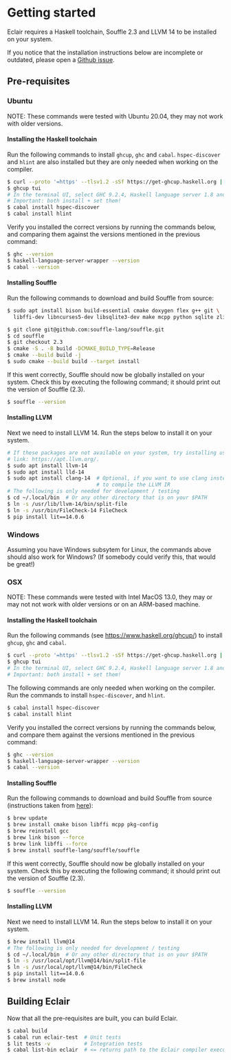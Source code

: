 # Getting started

Eclair requires a Haskell toolchain, Souffle 2.3 and LLVM 14 to be installed on
your system.

If you notice that the installation instructions below are incomplete or
outdated, please open a [Github issue](https://github.com/luc-tielen/eclair-lang/issues).

## Pre-requisites

### Ubuntu

NOTE: These commands were tested with Ubuntu 20.04, they may not work with older
versions.

#### Installing the Haskell toolchain

Run the following commands to install `ghcup`, `ghc` and `cabal`.
`hspec-discover` and `hlint` are also installed but they are only needed when working on the
compiler.

```bash
$ curl --proto '=https' --tlsv1.2 -sSf https://get-ghcup.haskell.org | sh
$ ghcup tui
# In the terminal UI, select GHC 9.2.4, Haskell language server 1.8 and Cabal 3.6.
# Important: both install + set them!
$ cabal install hspec-discover
$ cabal install hlint
```

Verify you installed the correct versions by running the commands below, and
comparing them against the versions mentioned in the previous command:

```bash
$ ghc --version
$ haskell-language-server-wrapper --version
$ cabal --version
```

#### Installing Souffle

Run the following commands to download and build Souffle from source:

```bash
$ sudo apt install bison build-essential cmake doxygen flex g++ git \
  libffi-dev libncurses5-dev libsqlite3-dev make mcpp python sqlite zlib1g-dev

$ git clone git@github.com:souffle-lang/souffle.git
$ cd souffle
$ git checkout 2.3
$ cmake -S . -B build -DCMAKE_BUILD_TYPE=Release
$ cmake --build build -j
$ sudo cmake --build build --target install
```

If this went correctly, Souffle should now be globally installed on your system.
Check this by executing the following command; it should print out the version
of Souffle (2.3).

```bash
$ souffle --version
```

#### Installing LLVM

Next we need to install LLVM 14. Run the steps below to install it on your
system.

```bash
# If these packages are not available on your system, try installing using this
# link: https://apt.llvm.org/.
$ sudo apt install llvm-14
$ sudo apt install lld-14
$ sudo apt install clang-14  # Optional, if you want to use clang instead of llc
                             # to compile the LLVM IR
# The following is only needed for development / testing
$ cd ~/.local/bin  # Or any other directory that is on your $PATH
$ ln -s /usr/lib/llvm-14/bin/split-file
$ ln -s /usr/bin/FileCheck-14 FileCheck
$ pip install lit==14.0.6
```

### Windows

Assuming you have Windows subsytem for Linux, the commands above should also
work for Windows? (If somebody could verify this, that would be great!)

### OSX

NOTE: These commands were tested with Intel MacOS 13.0, they may or may not not work
with older versions or on an ARM-based machine.

#### Installing the Haskell toolchain

Run the following commands (see https://www.haskell.org/ghcup/) to install `ghcup`, `ghc` and `cabal`.

```bash
$ curl --proto '=https' --tlsv1.2 -sSf https://get-ghcup.haskell.org | sh
$ ghcup tui
# In the terminal UI, select GHC 9.2.4, Haskell language server 1.8 and Cabal 3.6.
# Important: both install + set them!
```

The following commands are only needed when working on the compiler.
Run the commands to install `hspec-discover`, and `hlint`.

```bash
$ cabal install hspec-discover
$ cabal install hlint
```

Verify you installed the correct versions by running the commands below, and
compare them against the versions mentioned in the previous command:

```bash
$ ghc --version
$ haskell-language-server-wrapper --version
$ cabal --version
```

#### Installing Souffle

Run the following commands to download and build Souffle from source
(instructions taken from [here](https://souffle-lang.github.io/build#mac-os-x-build)):

```bash
$ brew update
$ brew install cmake bison libffi mcpp pkg-config
$ brew reinstall gcc
$ brew link bison --force
$ brew link libffi --force
$ brew install souffle-lang/souffle/souffle
```

If this went correctly, Souffle should now be globally installed on your system.
Check this by executing the following command; it should print out the version
of Souffle (2.3).

```bash
$ souffle --version
```

#### Installing LLVM

Next we need to install LLVM 14. Run the steps below to install it on your
system.

```bash
$ brew install llvm@14
# The following is only needed for development / testing
$ cd ~/.local/bin  # Or any other directory that is on your $PATH
$ ln -s /usr/local/opt/llvm@14/bin/split-file
$ ln -s /usr/local/opt/llvm@14/bin/FileCheck
$ pip install lit==14.0.6
$ brew install node
```

## Building Eclair

Now that all the pre-requisites are built, you can build Eclair.

```bash
$ cabal build
$ cabal run eclair-test  # Unit tests
$ lit tests -v           # Integration tests
$ cabal list-bin eclair  # <= returns path to the Eclair compiler executable
```
